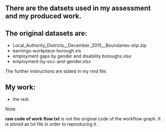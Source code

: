 ## There are the datsets used in my assessment and my produced work.

## The original datasets are:

- Local_Authority_Districts__December_2015__Boundaries-shp.zip
- earnings-workplace-borough.xls
- employment gaps by gender and disability boroughs.xlsx
- employment-by-occ-and-gender.xlsx

The further instructions are stated in my rmd file.

## My work:

- the rest

Note:

**raw code of work flow.txt** is not the original code of the workflow graph. It is stored as txt file in order to reproducing it.
